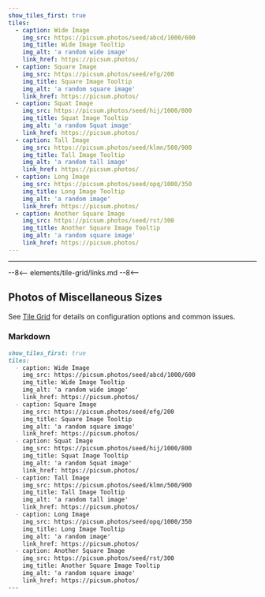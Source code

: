 ```yaml
---
show_tiles_first: true
tiles:
  - caption: Wide Image
    img_src: https://picsum.photos/seed/abcd/1000/600
    img_title: Wide Image Tooltip
    img_alt: 'a random wide image'
    link_href: https://picsum.photos/
  - caption: Square Image
    img_src: https://picsum.photos/seed/efg/200
    img_title: Square Image Tooltip
    img_alt: 'a random square image'
    link_href: https://picsum.photos/
  - caption: Squat Image
    img_src: https://picsum.photos/seed/hij/1000/800
    img_title: Squat Image Tooltip
    img_alt: 'a random Squat image'
    link_href: https://picsum.photos/
  - caption: Tall Image
    img_src: https://picsum.photos/seed/klmn/500/900
    img_title: Tall Image Tooltip
    img_alt: 'a random tall image'
    link_href: https://picsum.photos/    
  - caption: Long Image
    img_src: https://picsum.photos/seed/opq/1000/350
    img_title: Long Image Tooltip
    img_alt: 'a random image'
    link_href: https://picsum.photos/
  - caption: Another Square Image
    img_src: https://picsum.photos/seed/rst/300
    img_title: Another Square Image Tooltip
    img_alt: 'a random square image'
    link_href: https://picsum.photos/                
---
```

<hr>
--8<--
elements/tile-grid/links.md
--8<--

<br>

## Photos of Miscellaneous Sizes
See [Tile Grid](tile-grid/index.md) for details on configuration options and common issues.

### Markdown
```markdown
show_tiles_first: true
tiles:
  - caption: Wide Image
    img_src: https://picsum.photos/seed/abcd/1000/600
    img_title: Wide Image Tooltip
    img_alt: 'a random wide image'
    link_href: https://picsum.photos/
  - caption: Square Image
    img_src: https://picsum.photos/seed/efg/200
    img_title: Square Image Tooltip
    img_alt: 'a random square image'
    link_href: https://picsum.photos/
  - caption: Squat Image
    img_src: https://picsum.photos/seed/hij/1000/800
    img_title: Squat Image Tooltip
    img_alt: 'a random Squat image'
    link_href: https://picsum.photos/
  - caption: Tall Image
    img_src: https://picsum.photos/seed/klmn/500/900
    img_title: Tall Image Tooltip
    img_alt: 'a random tall image'
    link_href: https://picsum.photos/    
  - caption: Long Image
    img_src: https://picsum.photos/seed/opq/1000/350
    img_title: Long Image Tooltip
    img_alt: 'a random image'
    link_href: https://picsum.photos/
  - caption: Another Square Image
    img_src: https://picsum.photos/seed/rst/300
    img_title: Another Square Image Tooltip
    img_alt: 'a random square image'
    link_href: https://picsum.photos/                
---
```